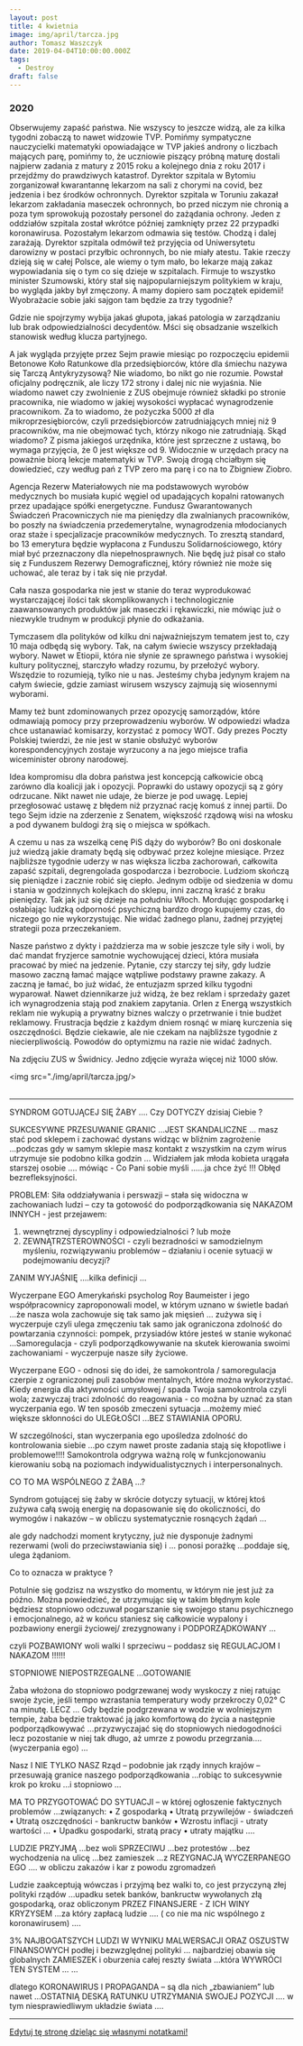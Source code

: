 ```yaml
---
layout: post
title: 4 kwietnia
image: img/april/tarcza.jpg
author: Tomasz Waszczyk
date: 2019-04-04T10:00:00.000Z
tags:
  - Destroy
draft: false
---
```


### 2020

Obserwujemy zapaść państwa. Nie wszyscy to jeszcze widzą, ale za kilka tygodni zobaczą to nawet widzowie TVP. Pomińmy sympatyczne nauczycielki matematyki opowiadające w TVP jakieś androny o liczbach mających parę, pomińmy to, że uczniowie piszący próbną maturę dostali najpierw zadania z matury z 2015 roku a kolejnego dnia z roku 2017 i przejdźmy do prawdziwych katastrof. Dyrektor szpitala w Bytomiu zorganizował kwarantannę lekarzom na sali z chorymi na covid, bez jedzenia i bez środków ochronnych. Dyrektor szpitala w Toruniu zakazał lekarzom zakładania maseczek ochronnych, bo przed niczym nie chronią a poza tym sprowokują pozostały personel do zażądania ochrony. Jeden z oddziałów szpitala został wkrótce później zamknięty przez 22 przypadki koronawirusa. Pozostałym lekarzom odmawia się testów. Chodzą i dalej zarażają. Dyrektor szpitala odmówił też przyjęcia od Uniwersytetu darowizny w postaci przyłbic ochronnych, bo nie miały atestu. Takie rzeczy dzieją się w całej Polsce, ale wiemy o tym mało, bo lekarze mają zakaz wypowiadania się o tym co się dzieje w szpitalach. Firmuje to wszystko minister Szumowski, który stał się najpopularniejszym politykiem w kraju, bo wygląda jakby był zmęczony. A mamy dopiero sam początek epidemii! Wyobrażacie sobie jaki sajgon tam będzie za trzy tygodnie?

Gdzie nie spojrzymy wybija jakaś głupota, jakaś patologia w zarządzaniu lub brak odpowiedzialności decydentów. Mści się obsadzanie wszelkich stanowisk według klucza partyjnego.

A jak wygląda przyjęte przez Sejm prawie miesiąc po rozpoczęciu epidemii Betonowe Koło Ratunkowe dla przedsiębiorców, które dla śmiechu nazywa się Tarczą Antykryzysową? Nie wiadomo, bo nikt go nie rozumie. Powstał oficjalny podręcznik, ale liczy 172 strony i dalej nic nie wyjaśnia. Nie wiadomo nawet czy zwolnienie z ZUS obejmuje również składki po stronie pracownika, nie wiadomo w jakiej wysokości wypłacać wynagrodzenie pracownikom. Za to wiadomo, że pożyczka 5000 zł dla mikroprzesiębiorców, czyli przedsiębiorców zatrudniających mniej niż 9 pracowników, ma nie obejmować tych, którzy nikogo nie zatrudniają. Skąd wiadomo? Z pisma jakiegoś urzędnika, które jest sprzeczne z ustawą, bo wymaga przyjęcia, że 0 jest większe od 9. Widocznie w urzędach pracy na poważnie biorą lekcje matematyki w TVP. Swoją drogą chciałbym się dowiedzieć, czy według pań z TVP zero ma parę i co na to Zbigniew Ziobro.

Agencja Rezerw Materiałowych nie ma podstawowych wyrobów medycznych bo musiała kupić węgiel od upadających kopalni ratowanych przez upadające spółki energetyczne. Fundusz Gwarantowanych Świadczeń Pracowniczych nie ma pieniędzy dla zwalnianych pracowników, bo poszły na świadczenia przedemerytalne, wynagrodzenia młodocianych oraz staże i specjalizacje pracowników medycznych. To zresztą standard, bo 13 emerytura będzie wypłacona z Funduszu Solidarnościowego, który miał być przeznaczony dla niepełnosprawnych. Nie będę już pisał co stało się z Funduszem Rezerwy Demograficznej, który również nie może się uchować, ale teraz by i tak się nie przydał.

Cała nasza gospodarka nie jest w stanie do teraz wyprodukować wystarczającej ilości tak skomplikowanych i technologicznie zaawansowanych produktów jak maseczki i rękawiczki, nie mówiąc już o niezwykle trudnym w produkcji płynie do odkażania.

Tymczasem dla polityków od kilku dni najważniejszym tematem jest to, czy 10 maja odbędą się wybory. Tak, na całym świecie wszyscy przekładają wybory. Nawet w Etiopii, która nie słynie ze sprawnego państwa i wysokiej kultury politycznej, starczyło władzy rozumu, by przełożyć wybory. Wszędzie to rozumieją, tylko nie u nas. Jesteśmy chyba jedynym krajem na całym świecie, gdzie zamiast wirusem wszyscy zajmują się wiosennymi wyborami.

Mamy też bunt zdominowanych przez opozycję samorządów, które odmawiają pomocy przy przeprowadzeniu wyborów. W odpowiedzi władza chce ustanawiać komisarzy, korzystać z pomocy WOT. Gdy prezes Poczty Polskiej twierdzi, że nie jest w stanie obsłużyć wyborów korespondencyjnych zostaje wyrzucony a na jego miejsce trafia wiceminister obrony narodowej.

Idea kompromisu dla dobra państwa jest koncepcją całkowicie obcą zarówno dla koalicji jak i opozycji. Poprawki do ustawy opozycji są z góry odrzucane. Nikt nawet nie udaje, że bierze je pod uwagę. Lepiej przegłosować ustawę z błędem niż przyznać rację komuś z innej partii. Do tego Sejm idzie na zderzenie z Senatem, większość rządową wisi na włosku a pod dywanem buldogi żrą się o miejsca w spółkach.

A czemu u nas za wszelką cenę PiS dąży do wyborów? Bo oni doskonale już wiedzą jakie dramaty będą się odbywać przez kolejne miesiące. Przez najbliższe tygodnie uderzy w nas większa liczba zachorowań, całkowita zapaść szpitali, degrengolada gospodarcza i bezrobocie. Ludziom skończą się pieniądze i zacznie robić się ciepło. Jednym odbije od siedzenia w domu i stania w godzinnych kolejkach do sklepu, inni zaczną kraść z braku pieniędzy. Tak jak już się dzieje na południu Włoch. Mordując gospodarkę i osłabiając ludzką odporność psychiczną bardzo drogo kupujemy czas, do niczego go nie wykorzystując. Nie widać żadnego planu, żadnej przyjętej strategii poza przeczekaniem.

Nasze państwo z dykty i paździerza ma w sobie jeszcze tyle siły i woli, by dać mandat fryzjerce samotnie wychowującej dzieci, która musiała pracować by mieć na jedzenie. Pytanie, czy starczy tej siły, gdy ludzie masowo zaczną łamać mające wątpliwe podstawy prawne zakazy. A zaczną je łamać, bo już widać, że entuzjazm sprzed kilku tygodni wyparował. Nawet dziennikarze już widzą, że bez reklam i sprzedaży gazet ich wynagrodzenia stają pod znakiem zapytania. Orlen z Energą wszystkich reklam nie wykupią a prywatny biznes walczy o przetrwanie i tnie budżet reklamowy. Frustracja będzie z każdym dniem rosnąć w miarę kurczenia się oszczędności. Będzie ciekawie, ale nie czekam na najbliższe tygodnie z niecierpliwością. Powodów do optymizmu na razie nie widać żadnych.

Na zdjęciu ZUS w Świdnicy. Jedno zdjęcie wyraża więcej niż 1000 słów.

<img src="./img/april/tarcza.jpg/><br><br>

---

SYNDROM GOTUJĄCEJ SIĘ ŻABY …. Czy DOTYCZY dzisiaj Ciebie ?

SUKCESYWNE PRZESUWANIE GRANIC ...JEST SKANDALICZNE ... masz stać pod sklepem i zachować dystans widząc w bliźnim zagrożenie ...podczas gdy w samym sklepie masz kontakt z wszystkim na czym wirus utrzymuje sie podobno kilka godzin ...
Widziałem jak młoda kobieta urągała starszej osobie .... mówiąc - Co Pani sobie myśli ......ja chce żyć !!! Obłęd bezrefleksyjności.

PROBLEM: Siła oddziaływania i perswazji – stała się widoczna w zachowaniach ludzi – czy ta gotowość do podporządkowania się NAKAZOM INNYCH - jest przejawem:

1. wewnętrznej dyscypliny i odpowiedzialności ? lub może
2. ZEWNĄTRZSTEROWNOŚCI - czyli bezradności w samodzielnym myśleniu, rozwiązywaniu problemów – działaniu i ocenie sytuacji w podejmowaniu decyzji?

ZANIM WYJAŚNIĘ ….kilka definicji …

Wyczerpane EGO
Amerykański psycholog Roy Baumeister i jego współpracownicy zaproponowali model, w którym uznano w świetle badań …że nasza wola zachowuje się tak samo jak mięsień … zużywa się i wyczerpuje czyli ulega zmęczeniu tak samo jak ograniczona zdolność do powtarzania czynności: pompek, przysiadów które jesteś w stanie wykonać …Samoregulacja - czyli podporządkowywanie na skutek kierowania swoimi zachowaniami - wyczerpuje nasze siły życiowe.

Wyczerpane EGO - odnosi się do idei, że samokontrola / samoregulacja czerpie z ograniczonej puli zasobów mentalnych, które można wykorzystać. Kiedy energia dla aktywności umysłowej / spada Twoja samokontrola czyli wola; zazwyczaj traci zdolność do reagowania - co można by uznać za stan wyczerpania ego. W ten sposób zmeczeni sytuacja ...możemy mieć większe skłonności do ULEGŁOŚCI ...BEZ STAWIANIA OPORU.

W szczególności, stan wyczerpania ego upośledza zdolność do kontrolowania siebie …po czym nawet proste zadania stają się kłopotliwe i problemowe!!!! Samokontrola odgrywa ważną rolę w funkcjonowaniu kierowaniu sobą na poziomach indywidualistycznych i interpersonalnych.

CO TO MA WSPÓLNEGO Z ŻABĄ ...?

Syndrom gotującej się żaby w skrócie dotyczy sytuacji, w której ktoś zużywa całą swoją energię na dopasowanie się do okoliczności, do wymogów i nakazów – w obliczu systematycznie rosnących żądań …

ale gdy nadchodzi moment krytyczny, już nie dysponuje żadnymi rezerwami (woli do przeciwstawiania się) i … ponosi porażkę …poddaje się, ulega żądaniom.

Co to oznacza w praktyce ?

Potulnie się godzisz na wszystko do momentu, w którym nie jest już za późno. Można powiedzieć, że utrzymując się w takim błędnym kole będziesz stopniowo odczuwał pogarszanie się swojego stanu psychicznego i emocjonalnego, aż w końcu staniesz się całkowicie wypalony i pozbawiony energii życiowej/ zrezygnowany i PODPORZĄDKOWANY …

czyli POZBAWIONY woli walki I sprzeciwu – poddasz się REGULACJOM I NAKAZOM !!!!!!

STOPNIOWE NIEPOSTRZEGALNE …GOTOWANIE

Żaba włożona do stopniowo podgrzewanej wody wyskoczy z niej ratując swoje życie, jeśli tempo wzrastania temperatury wody przekroczy 0,02° C na minutę.
LECZ ...
Gdy będzie podgrzewana w wodzie w wolniejszym tempie, żaba będzie traktować ją jako komfortową do życia a następnie podporządkowywać ...przyzwyczajać się do stopniowych niedogodności lecz pozostanie w niej tak długo, aż umrze z powodu przegrzania....(wyczerpania ego) ...

Nasz I NIE TYLKO NASZ Rząd – podobnie jak rządy innych krajów – przesuwają granice naszego podporządkowania …robiąc to sukcesywnie krok po kroku …i stopniowo …

MA TO PRZYGOTOWAĆ DO SYTUACJI – w której ogłoszenie faktycznych problemów …związanych:
• Z gospodarką
• Utratą przywilejów - świadczeń
• Utratą oszczędności - bankructw banków
• Wzrostu inflacji - utraty wartości ...
• Upadku gospodarki, stratą pracy
• utraty majątku ....

LUDZIE PRZYJMĄ …bez woli SPRZECIWU …bez protestów …bez wychodzenia na ulicę …bez zamieszek …z REZYGNACJĄ WYCZERPANEGO EGO …. w obliczu zakazów i kar z powodu zgromadzeń

Ludzie zaakceptują wówczas i przyjmą bez walki to, co jest przyczyną złej polityki rządów …upadku setek banków, bankructw wywołanych złą gospodarką, oraz obliczonym PRZEZ FINANSJERE - Z ICH WINY KRYZYSEM …za który zapłacą ludzie …. ( co nie ma nic wspólnego z koronawirusem) ….

3% NAJBOGATSZYCH LUDZI W WYNIKU MALWERSACJI ORAZ OSZUSTW FINANSOWYCH podłej i bezwzględnej polityki … najbardziej obawia się globalnych ZAMIESZEK i oburzenia całej reszty świata …która WYWRÓCI TEN SYSTEM … …

dlatego KORONAWIRUS I PROPAGANDA – są dla nich „zbawianiem” lub nawet …OSTATNIĄ DESKĄ RATUNKU UTRZYMANIA SWOJEJ POZYCJI …. w tym niesprawiedliwym układzie świata ….

---

<a href="https://github.com/TomaszWaszczyk/historia.waszczyk.com/edit/master/src/content/april-4.md" target="_blank">Edytuj tę stronę dzieląc się własnymi notatkami!</a>
